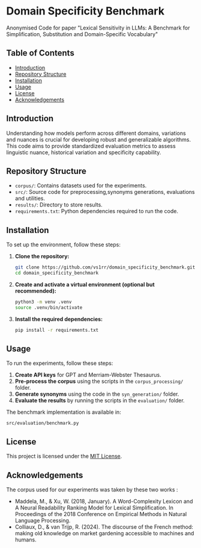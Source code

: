# Domain Specificity Benchmark

Anonymised Code for paper "Lexical Sensitivity in LLMs: A Benchmark for Simplification, Substitution and Domain-Specific Vocabulary"

## Table of Contents

- [Introduction](#introduction)
- [Repository Structure](#repository-structure)
- [Installation](#installation)
- [Usage](#usage)
- [License](#license)
- [Acknowledgements](#license)
## Introduction

Understanding how models perform across different domains, variations and nuances is crucial for developing robust and generalizable algorithms. 
This code aims to provide standardized evaluation metrics to assess linguistic nuance, historical variation and specificity capability. 

## Repository Structure

- `corpus/`: Contains datasets used for the experiments.
- `src/`: Source code for preprocessing,synonyms generations, evaluations and utilities.
- `results/`: Directory to store results.
- `requirements.txt`: Python dependencies required to run the code.

## Installation

To set up the environment, follow these steps:

1. **Clone the repository:**

   ```bash
   git clone https://github.com/vs1rr/domain_specificity_benchmark.git
   cd domain_specificity_benchmark
   ```

2. **Create and activate a virtual environment (optional but recommended):**

   ```bash
   python3 -m venv .venv
   source .venv/bin/activate
   ```

3. **Install the required dependencies:**

   ```bash
   pip install -r requirements.txt
   ```

## Usage

To run the experiments, follow these steps:

1. **Create API keys** for GPT and Merriam-Webster Thesaurus.
2. **Pre-process the corpus** using the scripts in the `corpus_processing/` folder.
3. **Generate synonyms** using the code in the `syn_generation/` folder.
4. **Evaluate the results** by running the scripts in the `evaluation/` folder.

The benchmark implementation is available in:
```
src/evaluation/benchmark.py
```

## License

This project is licensed under the [MIT License](LICENSE).

## Acknowledgements 

The corpus used for our experiments was taken by these two works : 

- Maddela, M., & Xu, W. (2018, January). A Word-Complexity Lexicon and A Neural Readability Ranking Model for Lexical Simplification. In Proceedings of the 2018 Conference on Empirical Methods in Natural Language Processing.
- Colliaux, D., & van Trijp, R. (2024). The discourse of the French method: making old knowledge on market gardening accessible to machines and humans.
